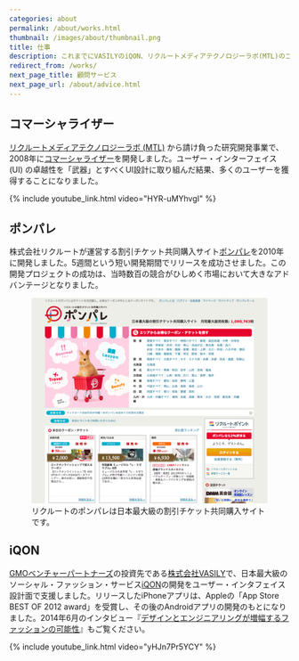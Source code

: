 ```yaml
---
categories: about
permalink: /about/works.html
thumbnail: /images/about/thumbnail.png
title: 仕事
description: これまでにVASILYのiQON、リクルートメディアテクノロジーラボ(MTL)のコマーシャライザー、リクルートのポンパレなどの開発に携わりました。
redirect_from: /works/
next_page_title: 顧問サービス
next_page_url: /about/advice.html
---
```


## コマーシャライザー

[リクルートメディアテクノロジーラボ (MTL)](http://mtl.recruit.co.jp/) から請け負った研究開発事業で、2008年に[コマーシャライザー](http://mtl.recruit.co.jp/works/2008/cmizer.html)を開発しました。ユーザー・インターフェイス (UI) の卓越性を「武器」とすべくUI設計に取り組んだ結果、多くのユーザーを獲得することになりました。

{% include youtube_link.html video="HYR-uMYhvgI" %}

## ポンパレ

株式会社リクルートが運営する割引チケット共同購入サイト[ポンパレ](http://ponpare.jp)を2010年に開発しました。5週間という短い開発期間でリリースを成功させました。この開発プロジェクトの成功は、当時数百の競合がひしめく市場において大きなアドバンテージとなりました。

<figure>
  <img src="/images/about/2015-01-12-works/ponpare.png" alt="ポンパレのスクリーンショット">
  <figcaption>リクルートのポンパレは日本最大級の割引チケット共同購入サイトです。</figcaption>
</figure>

## iQON

[GMOベンチャーパートナーズ](http://www.gmo-vp.com)の投資先である[株式会社VASILY](http://vasily.jp)で、日本最大級のソーシャル・ファッション・サービス[iQON](http://www.iqon.jp)の開発をユーザー・インタフェイス設計面で支援しました。リリースしたiPhoneアプリは、Appleの「App Store BEST OF 2012 award」を受賞し、その後のAndroidアプリの開発のもとになりました。2014年6月のインタビュー『[デザインとエンジニアリングが増幅するファッションの可能性](http://gmo-vp.com/interview/2014/08/2.html)』もご覧ください。

{% include youtube_link.html video="yHJn7Pr5YCY" %}
